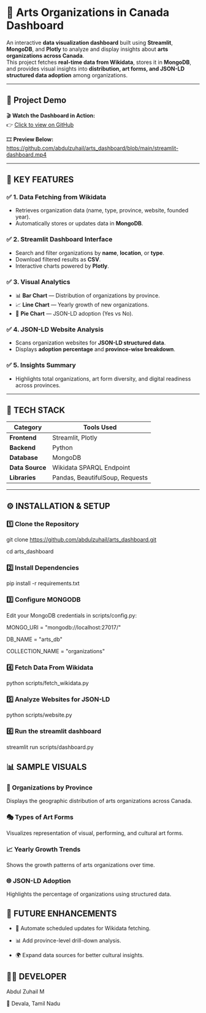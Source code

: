 # 🎨 **Arts Organizations in Canada Dashboard**

An interactive **data visualization dashboard** built using **Streamlit**, **MongoDB**, and **Plotly** to analyze and display insights about **arts organizations across Canada**.  
This project fetches **real-time data from Wikidata**, stores it in **MongoDB**, and provides visual insights into **distribution, art forms, and JSON-LD structured data adoption** among organizations.

---

## 🎥 **Project Demo**

🎬 **Watch the Dashboard in Action:**  
👉 [Click to view on GitHub](https://github.com/abdulzuhail/arts_dashboard/blob/main/streamlit-dashboard.mp4)

🎞️ **Preview Below:**  
https://github.com/abdulzuhail/arts_dashboard/blob/main/streamlit-dashboard.mp4

---

## 🚀 **KEY FEATURES**

### ✅ **1. Data Fetching from Wikidata**
- Retrieves organization data (name, type, province, website, founded year).
- Automatically stores or updates data in **MongoDB**.

### ✅ **2. Streamlit Dashboard Interface**
- Search and filter organizations by **name**, **location**, or **type**.
- Download filtered results as **CSV**.
- Interactive charts powered by **Plotly**.

### ✅ **3. Visual Analytics**
- 📊 **Bar Chart** — Distribution of organizations by province.  
- 📈 **Line Chart** — Yearly growth of new organizations.  
- 🥧 **Pie Chart** — JSON-LD adoption (Yes vs No).

### ✅ **4. JSON-LD Website Analysis**
- Scans organization websites for **JSON-LD structured data**.
- Displays **adoption percentage** and **province-wise breakdown**.

### ✅ **5. Insights Summary**
- Highlights total organizations, art form diversity, and digital readiness across provinces.

---

## 🧠 **TECH STACK**

| Category | Tools Used |
|-----------|------------|
| **Frontend** | Streamlit, Plotly |
| **Backend** | Python |
| **Database** | MongoDB |
| **Data Source** | Wikidata SPARQL Endpoint |
| **Libraries** | Pandas, BeautifulSoup, Requests |

---

## ⚙️ **INSTALLATION & SETUP**

### 1️⃣ **Clone the Repository**
git clone https://github.com/abdulzuhail/arts_dashboard.git

cd arts_dashboard
### 2️⃣ **Install Dependencies**
pip install -r requirements.txt
### 3️⃣ **Configure MONGODB**
Edit your MongoDB credentials in scripts/config.py:

MONGO_URI = "mongodb://localhost:27017/"

DB_NAME = "arts_db"

COLLECTION_NAME = "organizations"

### **4️⃣ Fetch Data From Wikidata**
python scripts/fetch_wikidata.py

### **5️⃣ Analyze Websites for JSON-LD**
python scripts/website.py

### **6️⃣ Run the streamlit dashboard**
streamlit run scripts/dashboard.py

## 📊 SAMPLE VISUALS
### 📍 Organizations by Province

Displays the geographic distribution of arts organizations across Canada.

### 🎭 Types of Art Forms

Visualizes representation of visual, performing, and cultural art forms.

### 📈 Yearly Growth Trends

Shows the growth patterns of arts organizations over time.

### 🌐 JSON-LD Adoption

Highlights the percentage of organizations using structured data.

## 🧩 FUTURE ENHANCEMENTS

- 🔁 Automate scheduled updates for Wikidata fetching.

- 📊 Add province-level drill-down analysis.

- 🌍 Expand data sources for better cultural insights.

## 👨‍💻 DEVELOPER

Abdul Zuhail M

📍 Devala, Tamil Nadu

